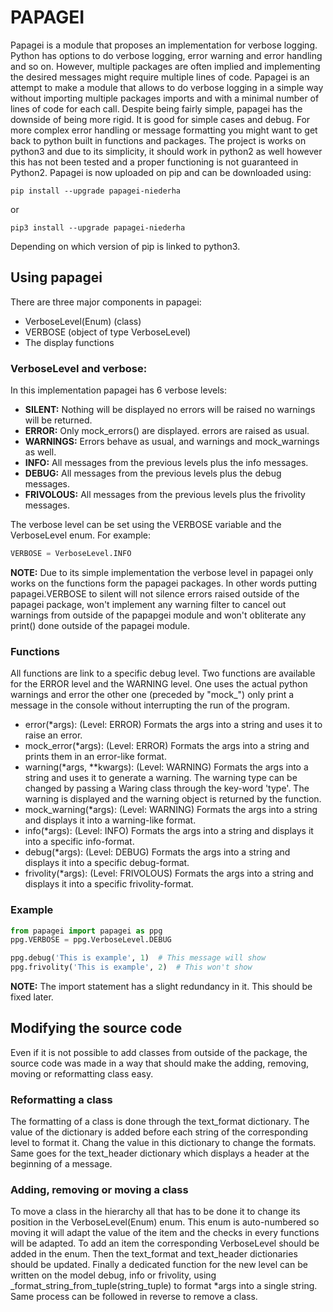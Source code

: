 # PAPAGEI
Papagei is a module that proposes an implementation for verbose logging. Python has options to do verbose logging, 
error warning and error handling and so on. However, multiple packages are often implied and implementing the desired 
messages might require multiple lines of code. Papagei is an attempt to make a module that allows to do verbose logging 
in a simple way without importing multiple packages imports and with a minimal number of lines of code for each call. 
Despite being fairly simple, papagei has the downside of being more rigid. It is good for simple cases and debug. For
more complex error handling or message formatting you might want to get back to python built in functions and packages.
The project is works on python3 and due to its simplicity, it should work in python2 as well however this has not been 
tested and a proper functioning is not guaranteed in Python2. Papagei is now uploaded on pip and can be downloaded 
using:
```
pip install --upgrade papagei-niederha
```
or
```
pip3 install --upgrade papagei-niederha
```
Depending on which version of pip is linked to python3. 
## Using papagei
There are three major components in papagei:
- VerboseLevel(Enum) (class)
- VERBOSE (object of type VerboseLevel)
- The display functions

### VerboseLevel and verbose:
In this implementation papagei has 6 verbose levels:
- **SILENT:** Nothing will be displayed no errors will be raised no warnings will be returned.
- **ERROR:** Only mock_errors() are displayed. errors are raised as usual. 
- **WARNINGS:** Errors behave as usual, and warnings and mock_warnings as well.
- **INFO:** All messages from the previous levels plus the info messages.
- **DEBUG:** All messages from the previous levels plus the debug messages.
- **FRIVOLOUS:** All messages from the previous levels plus the frivolity messages.

The verbose level can be set using the VERBOSE variable and the VerboseLevel enum. For example:
```python
VERBOSE = VerboseLevel.INFO
```
**NOTE:** Due to its simple implementation the verbose level in papagei only works on the functions 
form the papagei packages. In other words putting papagei.VERBOSE to silent will not silence errors raised outside of 
the papagei package, won't implement any warning filter to cancel out warnings from outside of the papapgei module and 
won't obliterate any print() done outside of the papagei module.

### Functions
All functions are link to a specific debug level. Two functions are available for the ERROR level and the WARNING level.
One uses the actual python warnings and error the other one (preceded by "mock_") only print a message in the console 
without interrupting the run of the program.

* error(*args): (Level: ERROR) Formats the args into a string and uses it to raise an error.
* mock_error(*args): (Level: ERROR) Formats the args into a string and prints them in an error-like format.
* warning(*args, **kwargs): (Level: WARNING) Formats the args into a string and uses it to generate a warning. The 
  warning type can be changed by passing a Waring class through the key-word 'type'. The warning is displayed and the
  warning object is returned by the function.
* mock_warning(*args): (Level: WARNING) Formats the args into a string and displays it into a warning-like format.
* info(*args): (Level: INFO) Formats the args into a string and displays it into a specific info-format.
* debug(*args): (Level: DEBUG) Formats the args into a string and displays it into a specific debug-format.
* frivolity(*args): (Level: FRIVOLOUS) Formats the args into a string and displays it into a specific 
  frivolity-format.

### Example
```python
from papagei import papagei as ppg
ppg.VERBOSE = ppg.VerboseLevel.DEBUG

ppg.debug('This is example', 1)  # This message will show
ppg.frivolity('This is example', 2)  # This won't show
```
**NOTE:** The import statement has a slight redundancy in it. This should be fixed later.
    
## Modifying the source code
Even if it is not possible to add classes from outside of the package, the source code was made in a way that should 
make the adding, removing, moving or reformatting class easy.

### Reformatting a class
The formatting of a class is done through the text_format dictionary. The value of the dictionary is added before 
each string of the corresponding level to format it. Chang the value in this dictionary to change the formats. 
Same goes for the text_header dictionary which displays a header at the beginning of a message.

### Adding, removing or moving a class
To move a class in the hierarchy all that has to be done it to change its position in the VerboseLevel(Enum) enum. 
This enum is auto-numbered so moving it will adapt the value of the item and the checks in every functions will be 
adapted. To add an item the corresponding VerboseLevel should be added in the enum. Then the text_format and text_header 
dictionaries should be updated. Finally a dedicated function for the new level can be written on the model debug, 
info or frivolity, using _format_string_from_tuple(string_tuple) to format *args into a single string. Same process can 
be followed in reverse to remove a class.